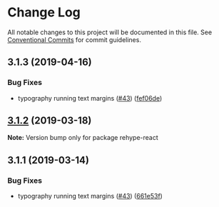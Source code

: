 # Change Log

All notable changes to this project will be documented in this file.
See [Conventional Commits](https://conventionalcommits.org) for commit guidelines.

## 3.1.3 (2019-04-16)


### Bug Fixes

* typography running text margins ([#43](https://github.com/wework/ray/issues/43)) ([fef06de](https://github.com/wework/ray/commit/fef06de))





## [3.1.2](https://github.com/WeConnect/ray/compare/rehype-react@3.1.1...rehype-react@3.1.2) (2019-03-18)

**Note:** Version bump only for package rehype-react





## 3.1.1 (2019-03-14)


### Bug Fixes

* typography running text margins ([#43](https://github.com/WeConnect/ray/issues/43)) ([661e53f](https://github.com/WeConnect/ray/commit/661e53f))
